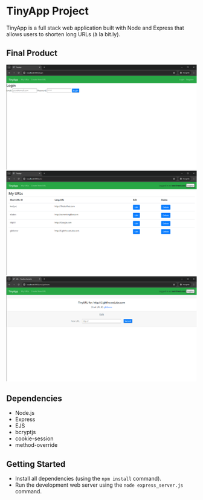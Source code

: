 # TinyApp Project

TinyApp is a full stack web application built with Node and Express that allows users to shorten long URLs (à la bit.ly).

## Final Product

!["View of Login page"](https://github.com/RemiBorris/tinyapp/blob/master/docs/login-page.png?raw=true)
!["Example of urls landing page"](https://github.com/RemiBorris/tinyapp/blob/master/docs/urls-page.png?raw=true)
!["Example of edit page"](https://github.com/RemiBorris/tinyapp/blob/master/docs/edit-page.png?raw=true)

## Dependencies

- Node.js
- Express
- EJS
- bcryptjs
- cookie-session
- method-override

## Getting Started

- Install all dependencies (using the `npm install` command).
- Run the development web server using the `node express_server.js` command.